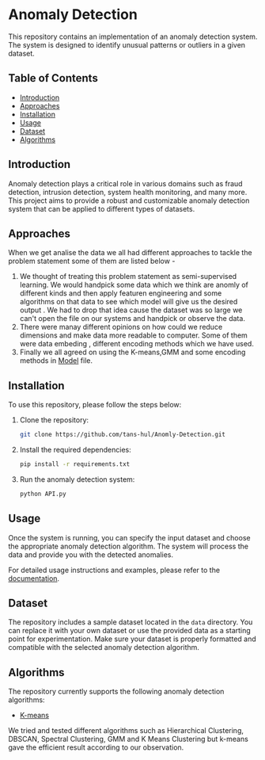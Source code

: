 # Anomaly Detection

This repository contains an implementation of an anomaly detection system. The system is designed to identify unusual patterns or outliers in a given dataset. 

## Table of Contents

- [Introduction](#introduction)
- [Approaches](#approaches)
- [Installation](#installation)
- [Usage](#usage)
- [Dataset](#dataset)
- [Algorithms](#algorithms)

## Introduction

Anomaly detection plays a critical role in various domains such as fraud detection, intrusion detection, system health monitoring, and many more. This project aims to provide a robust and customizable anomaly detection system that can be applied to different types of datasets.
 
## Approaches
When we get analise the data we all had different approaches to tackle the problem statement some of them are listed below -
1. We thought of treating this problem statement as semi-supervised learning. We would handpick some data which we think are anomly of different kinds and then apply featuren engineering and some algorithms on that data to see which model will give us the desired output . We had to drop that idea cause the dataset was so large we can't open the file on our systems and handpick or observe the data.
2. There were manay different opinions on how could we reduce dimensions and make data more readable to computer. Some of them were data embeding , different encoding methods which we have used.
3. Finally we all agreed on using the K-means,GMM and some encoding methods in [Model](https://github.com/tans-hul/Anomly-Detection/blob/main/Model%20Creation%20(10%20lakh)%20(test).ipynb) file.

## Installation

To use this repository, please follow the steps below:

1. Clone the repository:

   ```bash
   git clone https://github.com/tans-hul/Anomly-Detection.git
   ```

2. Install the required dependencies:

   ```bash
   pip install -r requirements.txt
   ```

3. Run the anomaly detection system:

   ```bash
   python API.py
   ```

## Usage

Once the system is running, you can specify the input dataset and choose the appropriate anomaly detection algorithm. The system will process the data and provide you with the detected anomalies. 

For detailed usage instructions and examples, please refer to the [documentation](#).

## Dataset

The repository includes a sample dataset located in the `data` directory. You can replace it with your own dataset or use the provided data as a starting point for experimentation. Make sure your dataset is properly formatted and compatible with the selected anomaly detection algorithm.

## Algorithms

The repository currently supports the following anomaly detection algorithms:

- [K-means](https://en.wikipedia.org/wiki/K-means_clustering)

We tried and tested different algorithms such as Hierarchical Clustering, DBSCAN, Spectral Clustering, GMM and K Means Clustering but k-means gave the efficient result according to our observation.

